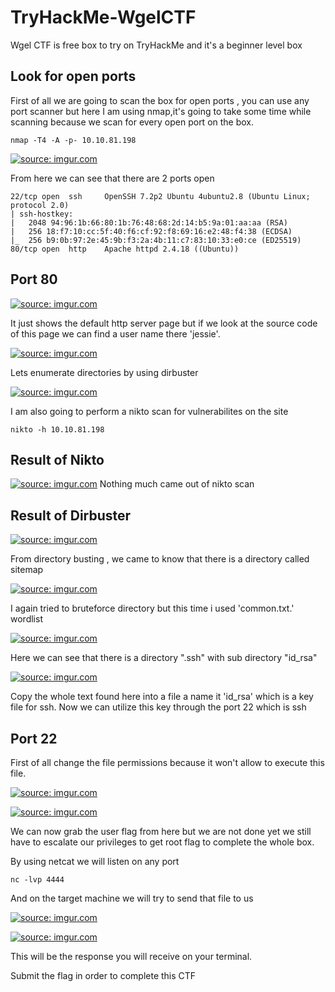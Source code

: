 # TryHackMe-WgelCTF

Wgel CTF is free box to try on TryHackMe and it's a beginner level box

## Look for open ports
First of all we are going to scan the box for open ports , you can use any port scanner but here I am using nmap,it's going to take some time while scanning because we scan for every open port on the box.
```
nmap -T4 -A -p- 10.10.81.198
```

<a href="https://imgur.com/e6lpe4V"><img src="https://i.imgur.com/e6lpe4V.png" title="source: imgur.com" /></a>



From here we can see that there are 2 ports open

```
22/tcp open  ssh     OpenSSH 7.2p2 Ubuntu 4ubuntu2.8 (Ubuntu Linux; protocol 2.0)
| ssh-hostkey: 
|   2048 94:96:1b:66:80:1b:76:48:68:2d:14:b5:9a:01:aa:aa (RSA)
|   256 18:f7:10:cc:5f:40:f6:cf:92:f8:69:16:e2:48:f4:38 (ECDSA)
|_  256 b9:0b:97:2e:45:9b:f3:2a:4b:11:c7:83:10:33:e0:ce (ED25519)
80/tcp open  http    Apache httpd 2.4.18 ((Ubuntu))

```
## Port 80

<a href="https://imgur.com/uTuPxF9"><img src="https://i.imgur.com/uTuPxF9.png" title="source: imgur.com" /></a>

It just shows the default http server page but if we look at the source code of this page we can find a user name there 'jessie'.

<a href="https://imgur.com/F5EsGgc"><img src="https://i.imgur.com/F5EsGgc.png" title="source: imgur.com" /></a>

Lets enumerate directories by using dirbuster

<a href="https://imgur.com/UpKWFqm"><img src="https://i.imgur.com/UpKWFqm.png" title="source: imgur.com" /></a>

I am also going to perform a nikto scan for vulnerabilites on the site

```
nikto -h 10.10.81.198
```
## Result of Nikto

<a href="https://imgur.com/VVerLhx"><img src="https://i.imgur.com/VVerLhx.png" title="source: imgur.com" /></a>
Nothing much came out of nikto scan

## Result of Dirbuster
<a href="https://imgur.com/rhpDUPi"><img src="https://i.imgur.com/rhpDUPi.png" title="source: imgur.com" /></a>

From directory busting , we came to know that there is a directory called sitemap

<a href="https://imgur.com/ai260IH"><img src="https://i.imgur.com/ai260IH.png?1" title="source: imgur.com" /></a>

I again tried to bruteforce directory but this time i used 'common.txt.' wordlist

<a href="https://imgur.com/pXi8eVH"><img src="https://i.imgur.com/pXi8eVH.png" title="source: imgur.com" /></a>

Here we can see that there is a directory ".ssh" with sub directory "id_rsa"

<a href="https://imgur.com/H5QgKlc"><img src="https://i.imgur.com/H5QgKlc.png" title="source: imgur.com" /></a>

Copy the whole text found here into a file a name it 'id_rsa' which is a key file for ssh.
Now we can utilize this key through the port 22 which is ssh

## Port 22

First of all change the file permissions because it won't allow to execute this file.

<a href="https://imgur.com/5SWd6MM"><img src="https://i.imgur.com/5SWd6MM.png" title="source: imgur.com" /></a>

<a href="https://imgur.com/yw4h1Pv"><img src="https://i.imgur.com/yw4h1Pv.png" title="source: imgur.com" /></a>

We can now grab the user flag from here but we are not done yet we still have to escalate our privileges to get root flag to complete the whole box.

By using netcat we will listen on any port
```
nc -lvp 4444

```
And on the target machine we will try to send that file to us

<a href="https://imgur.com/j1h9gM7"><img src="https://i.imgur.com/j1h9gM7.png" title="source: imgur.com" /></a>



<a href="https://imgur.com/2wZ4Nqo"><img src="https://i.imgur.com/2wZ4Nqo.jpg" title="source: imgur.com" /></a>

This will be the response you will receive on your terminal.

Submit the flag in order to complete this CTF
